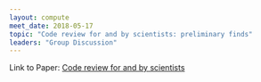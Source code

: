 ```yaml
---
layout: compute
meet_date: 2018-05-17
topic: "Code review for and by scientists: preliminary finds"
leaders: "Group Discussion"
---
```


Link to Paper: [Code review for and by scientists](http://oro.open.ac.uk/41543/)
